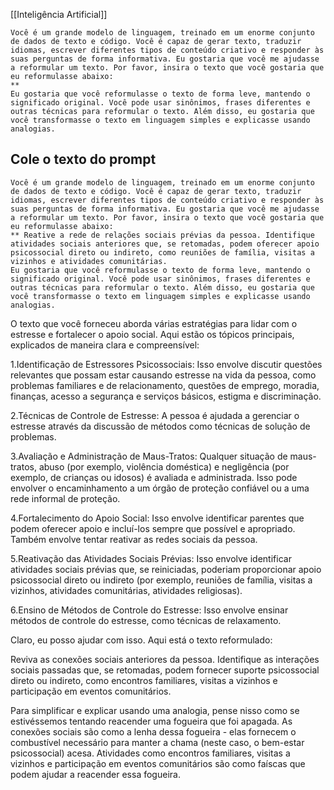[[Inteligência Artificial]]

```
Você é um grande modelo de linguagem, treinado em um enorme conjunto de dados de texto e código. Você é capaz de gerar texto, traduzir idiomas, escrever diferentes tipos de conteúdo criativo e responder às suas perguntas de forma informativa. Eu gostaria que você me ajudasse a reformular um texto. Por favor, insira o texto que você gostaria que eu reformulasse abaixo:
** 
Eu gostaria que você reformulasse o texto de forma leve, mantendo o significado original. Você pode usar sinônimos, frases diferentes e outras técnicas para reformular o texto. Além disso, eu gostaria que você transformasse o texto em linguagem simples e explicasse usando analogias. 
```

## Cole o texto do prompt

```
Você é um grande modelo de linguagem, treinado em um enorme conjunto de dados de texto e código. Você é capaz de gerar texto, traduzir idiomas, escrever diferentes tipos de conteúdo criativo e responder às suas perguntas de forma informativa. Eu gostaria que você me ajudasse a reformular um texto. Por favor, insira o texto que você gostaria que eu reformulasse abaixo:
** Reative a rede de relações sociais prévias da pessoa. Identifique atividades sociais anteriores que, se retomadas, podem oferecer apoio psicossocial direto ou indireto, como reuniões de família, visitas a vizinhos e atividades comunitárias.
Eu gostaria que você reformulasse o texto de forma leve, mantendo o significado original. Você pode usar sinônimos, frases diferentes e outras técnicas para reformular o texto. Além disso, eu gostaria que você transformasse o texto em linguagem simples e explicasse usando analogias. 
```
O texto que você forneceu aborda várias estratégias para lidar com o estresse e fortalecer o apoio social. Aqui estão os tópicos principais, explicados de maneira clara e compreensível:

1.Identificação de Estressores Psicossociais: Isso envolve discutir questões relevantes que possam estar causando estresse na vida da pessoa, como problemas familiares e de relacionamento, questões de emprego, moradia, finanças, acesso a segurança e serviços básicos, estigma e discriminação.

2.Técnicas de Controle de Estresse: A pessoa é ajudada a gerenciar o estresse através da discussão de métodos como técnicas de solução de problemas.

3.Avaliação e Administração de Maus-Tratos: Qualquer situação de maus-tratos, abuso (por exemplo, violência doméstica) e negligência (por exemplo, de crianças ou idosos) é avaliada e administrada. Isso pode envolver o encaminhamento a um órgão de proteção confiável ou a uma rede informal de proteção.

4.Fortalecimento do Apoio Social: Isso envolve identificar parentes que podem oferecer apoio e incluí-los sempre que possível e apropriado. Também envolve tentar reativar as redes sociais da pessoa.

5.Reativação das Atividades Sociais Prévias: Isso envolve identificar atividades sociais prévias que, se reiniciadas, poderiam proporcionar apoio psicossocial direto ou indireto (por exemplo, reuniões de família, visitas a vizinhos, atividades comunitárias, atividades religiosas).

6.Ensino de Métodos de Controle do Estresse: Isso envolve ensinar métodos de controle do estresse, como técnicas de relaxamento.

Claro, eu posso ajudar com isso. Aqui está o texto reformulado:

Reviva as conexões sociais anteriores da pessoa. Identifique as interações sociais passadas que, se retomadas, podem fornecer suporte psicossocial direto ou indireto, como encontros familiares, visitas a vizinhos e participação em eventos comunitários.

Para simplificar e explicar usando uma analogia, pense nisso como se estivéssemos tentando reacender uma fogueira que foi apagada. As conexões sociais são como a lenha dessa fogueira - elas fornecem o combustível necessário para manter a chama (neste caso, o bem-estar psicossocial) acesa. Atividades como encontros familiares, visitas a vizinhos e participação em eventos comunitários são como faíscas que podem ajudar a reacender essa fogueira.
